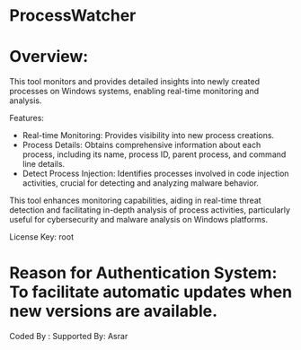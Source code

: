 # ProcessWatcher

# Overview:
This tool monitors and provides detailed insights into newly created processes on Windows systems, enabling real-time monitoring and analysis.

Features:

- Real-time Monitoring: Provides visibility into new process creations.
- Process Details: Obtains comprehensive information about each process, including its name, process ID, parent process, and command line details.
- Detect Process Injection: Identifies processes involved in code injection activities, crucial for detecting and analyzing malware behavior.

This tool enhances monitoring capabilities, aiding in real-time threat detection and facilitating in-depth analysis of process activities, particularly useful for cybersecurity and malware analysis on Windows platforms.

License Key: root

# Reason for Authentication System: To facilitate automatic updates when new versions are available.

Coded By : 
Supported By: Asrar
